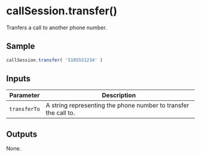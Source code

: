 # callSession.transfer()

Tranfers a call to another phone number.

## Sample

```ts
callSession.transfer( '5105551234' )
```

## Inputs

| Parameter    | Description                                                     |
|--------------|-----------------------------------------------------------------|
| `transferTo` | A string representing the phone number to transfer the call to. |

## Outputs

None.
